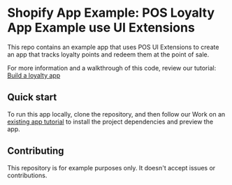 # Shopify App Example: POS Loyalty App Example use UI Extensions

This repo contains an example app that uses POS UI Extensions to create an app that tracks loyalty points and redeem them at the point of sale.

For more information and a walkthrough of this code, review our tutorial: [Build a loyalty app]()

## Quick start

To run this app locally, clone the repository, and then follow our Work on an [existing app tutorial](https://shopify.dev/docs/apps/build/scaffold-app) to install the project dependencies and preview the app.

## Contributing

This repository is for example purposes only. It doesn't accept issues or contributions.
